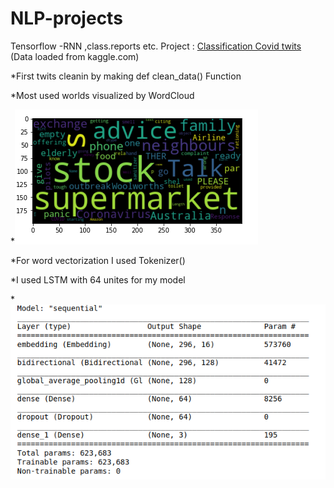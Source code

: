 # NLP-projects
Tensorflow -RNN ,class.reports etc.
Project : [Classification Covid twits](https://github.com/tural327/NLP-projects/tree/main/Classification%20Covid%20twits) (Data loaded from kaggle.com)

*First twits cleanin by making def clean_data() Function

*Most used worlds visualized by WordCloud

*![](https://github.com/tural327/NLP-projects/blob/main/Classification%20Covid%20twits/Wordcloud.png)

*For word vectorization I used Tokenizer()

*I used LSTM with 64 unites for my model 

*![](https://github.com/tural327/NLP-projects/blob/main/Classification%20Covid%20twits/Model%20Sequential.png)
